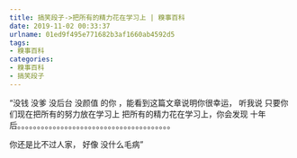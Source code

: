 ```yaml
---
title: 搞笑段子->把所有的精力花在学习上 | 糗事百科
date: 2019-11-02 00:33:37
urlname: 01ed9f495e771682b3af1660ab4592d5
tags: 
- 糗事百科
categories:
- 糗事百科
- 搞笑段子
---
```

“没钱 没爹 没后台 没颜值 的你 ，能看到这篇文章说明你很幸运， 听我说 只要你们现在把所有的努力放在学习上 把所有的精力花在学习上，你会发现 十年后。。。。。。。。。。。。。。。。。。。。。。。。。。。。。。。。。。。。。。。

你还是比不过人家， 好像 没什么毛病”


